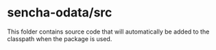 # sencha-odata/src

This folder contains source code that will automatically be added to the classpath when
the package is used.
